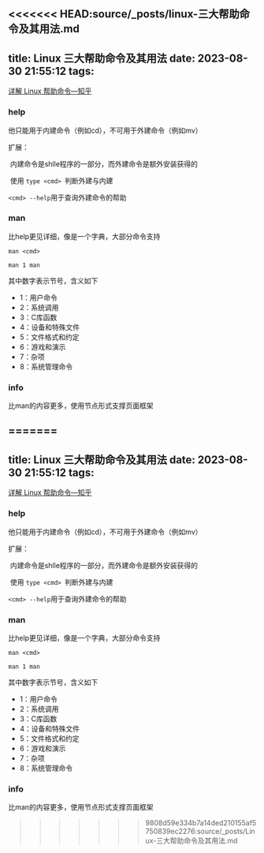 <<<<<<< HEAD:source/_posts/linux-三大帮助命令及其用法.md
---
title: Linux 三大帮助命令及其用法
date: 2023-08-30 21:55:12
tags:
---

[详解 Linux 帮助命令—知乎](https://zhuanlan.zhihu.com/p/105096446)

### help

他只能用于内建命令（例如cd），不可用于外建命令（例如mv）

扩展：

​	内建命令是shlle程序的一部分，而外建命令是额外安装获得的

​	使用 `type <cmd> `判断外建与内建

`<cmd> --help`用于查询外建命令的帮助

### man

比help更见详细，像是一个字典，大部分命令支持

```shell
man <cmd>
```

```shell
man 1 man
```

其中数字表示节号，含义如下

- 1：用户命令
- 2：系统调用
- 3：C库函数
- 4：设备和特殊文件
- 5：文件格式和约定
- 6：游戏和演示
- 7：杂项
- 8：系统管理命令

### info

比man的内容更多，使用节点形式支撑页面框架

=======
---
title: Linux 三大帮助命令及其用法
date: 2023-08-30 21:55:12
tags:
---

[详解 Linux 帮助命令—知乎](https://zhuanlan.zhihu.com/p/105096446)

### help

他只能用于内建命令（例如cd），不可用于外建命令（例如mv）

扩展：

​	内建命令是shlle程序的一部分，而外建命令是额外安装获得的

​	使用 `type <cmd> `判断外建与内建

`<cmd> --help`用于查询外建命令的帮助

### man

比help更见详细，像是一个字典，大部分命令支持

```shell
man <cmd>
```

```shell
man 1 man
```

其中数字表示节号，含义如下

- 1：用户命令
- 2：系统调用
- 3：C库函数
- 4：设备和特殊文件
- 5：文件格式和约定
- 6：游戏和演示
- 7：杂项
- 8：系统管理命令

### info

比man的内容更多，使用节点形式支撑页面框架

>>>>>>> 9808d59e334b7a14ded210155af5750839ec2276:source/_posts/Linux-三大帮助命令及其用法.md
